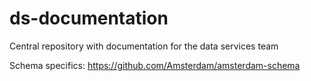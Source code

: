 # ds-documentation
Central repository with documentation for the data services team

Schema specifics: https://github.com/Amsterdam/amsterdam-schema
